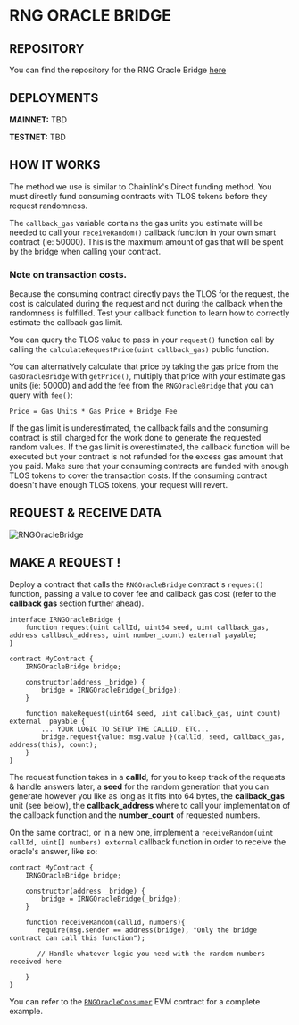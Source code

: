# RNG ORACLE BRIDGE

## REPOSITORY

You can find the repository for the RNG Oracle Bridge [here](https://github.com/telosnetwork/rng-oracle-bridge)

## DEPLOYMENTS

**MAINNET:** TBD

**TESTNET:** TBD

## HOW IT WORKS

The method we use is similar to Chainlink's Direct funding method. You must directly fund consuming contracts with TLOS tokens before they request randomness.

The `callback_gas` variable contains the gas units you estimate will be needed to call your `receiveRandom()` callback function in your own smart contract (ie: 50000). This is the maximum amount of gas that will be spent by the bridge when calling your contract.

### Note on transaction costs.

Because the consuming contract directly pays the TLOS for the request, the cost is calculated during the request and not during the callback when the randomness is fulfilled. Test your callback function to learn how to correctly estimate the callback gas limit.

You can query the TLOS value to pass in your `request()` function call by calling the `calculateRequestPrice(uint callback_gas)` public function. 

You can alternatively calculate that price by taking the gas price from the `GasOracleBridge` with `getPrice()`, multiply that price with your estimate gas units (ie: 50000) and add the fee from the `RNGOracleBridge` that you can query with `fee()`:

`Price = Gas Units * Gas Price + Bridge Fee`

If the gas limit is underestimated, the callback fails and the consuming contract is still charged for the work done to generate the requested random values.
If the gas limit is overestimated, the callback function will be executed but your contract is not refunded for the excess gas amount that you paid.
Make sure that your consuming contracts are funded with enough TLOS tokens to cover the transaction costs. If the consuming contract doesn't have enough TLOS tokens, your request will revert.

## REQUEST & RECEIVE DATA
 
![RNGOracleBridge](https://user-images.githubusercontent.com/5913758/193873078-b8e2e7ab-1f33-41d8-ac47-32ec81548c64.jpg)

## MAKE A REQUEST !

Deploy a contract that calls the `RNGOracleBridge` contract's `request()` function, passing a value to cover fee and callback gas cost (refer to the **callback gas** section further ahead).

```
interface IRNGOracleBridge {
    function request(uint callId, uint64 seed, uint callback_gas, address callback_address, uint number_count) external payable;
}

contract MyContract {
    IRNGOracleBridge bridge;

    constructor(address _bridge) {
        bridge = IRNGOracleBridge(_bridge);
    }
    
    function makeRequest(uint64 seed, uint callback_gas, uint count) external  payable {
        ... YOUR LOGIC TO SETUP THE CALLID, ETC...
        bridge.request{value: msg.value }(callId, seed, callback_gas, address(this), count);
    }
}
```

The request function takes in a **callId**, for you to keep track of the requests & handle answers later, a **seed** for the random generation that you can generate however you like as long as it fits into 64 bytes, the **callback_gas** unit (see below), the **callback_address** where to call your implementation of the callback function  and the **number_count** of requested numbers. 

On the same contract, or in a new one, implement a `receiveRandom(uint callId, uint[] numbers) external` callback function in order to receive the oracle's answer, like so:


```
contract MyContract {
    IRNGOracleBridge bridge;

    constructor(address _bridge) {
        bridge = IRNGOracleBridge(_bridge);
    }
    
    function receiveRandom(callId, numbers){
       require(msg.sender == address(bridge), "Only the bridge contract can call this function");
        
       // Handle whatever logic you need with the random numbers received here
    
    }
}
```

You can refer to the [`RNGOracleConsumer`](https://github.com/telosnetwork/rng-oracle-bridge/blob/main/evm/contracts/RNGOracleConsumer.sol) EVM contract for a complete example. 
